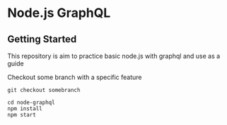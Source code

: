 # Node.js GraphQL

## Getting Started

This repository is aim to practice basic node.js with graphql and use as a guide


Checkout some branch with a specific feature

`git checkout somebranch`

```
cd node-graphql
npm install
npm start
```
